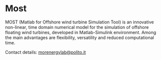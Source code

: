 # Most
MOST (Matlab for Offshore wind turbine Simulation Tool) is an innovative non-linear, time domain numerical model for the simulation of offshore floating wind turbines, developed in Matlab-Simulink environment. Among the main advantages are flexibility, versatility and reduced computational time. 

Contact details: morenergylab@polito.it
